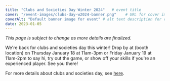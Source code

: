 ```yaml
---
title: "Clubs and Societies Day Winter 2024"   # event title
cover: "/event-images/clubs-day-w2024-banner.png"    # URL for cover image -- for best results, use a 21:9 image
coverAlt: "Default banner image for event" # alt text description for cover image
date: 2023-01-05
---
```


*This page is subject to change as more details are finalized.*

We're back for clubs and societies day this winter! Drop by at (booth location) on Thursday January 18 at 11am-3pm or Friday January 19 at 11am-2pm to say hi, try out the game, or show off your skills if you're an experienced player. See you there!

For more details about clubs and societies day, see [here](https://wusa.ca/event/clubs-societies-days-3/).
